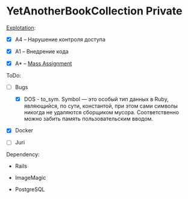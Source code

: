 # YetAnotherBookCollection Private

[Explotation]:

- [x] A4 – Нарушение контроля доступа

- [x] A1 – Внедрение кода

- [x] A* – [Mass Assignment]

ToDo:

- [ ] Bugs
  - [x] DOS - to_sym. Symbol — это особый тип данных в Ruby, являющийся, по сути, константой, при этом сами символы никогда не удаляются сборщиком мусора. Соответственно можно забить память пользовательским вводом.

- [x] Docker

- [ ] Juri

Dependency:

- Rails

- ImageMagic

- PostgreSQL

[Explotation]: https://habrahabr.ru/company/pentestit/blog/326272/
[Mass Assignment]: https://xakep.ru/2013/12/03/ruby-on-rails-safe-problem/#toc06.
